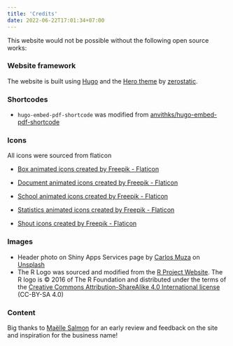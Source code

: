 ```yaml
---
title: 'Credits'
date: 2022-06-22T17:01:34+07:00
---
```




This website would not be possible without the following open source works:

### Website framework

The website is built using [Hugo](https://gohugo.io/) and the [Hero theme](https://github.com/zerostaticthemes/hugo-hero-theme) by [zerostatic](https://www.zerostatic.io).


### Shortcodes

- `hugo-embed-pdf-shortcode` was modified from [anvithks/hugo-embed-pdf-shortcode](https://github.com/anvithks/hugo-embed-pdf-shortcode)

### Icons

All icons were sourced from flaticon

- [Box animated icons created by Freepik - Flaticon](https://www.flaticon.com/free-animated-icons/box)

- [Document animated icons created by Freepik - Flaticon](https://www.flaticon.com/free-animated-icons/document)

- [School animated icons created by Freepik - Flaticon](https://www.flaticon.com/free-animated-icons/school)

- [Statistics animated icons created by Freepik - Flaticon](https://www.flaticon.com/free-animated-icons/statistics)

- [Shout icons created by Freepik - Flaticon](https://www.flaticon.com/free-icons/shout)

### Images

- Header photo on Shiny Apps Services page by [Carlos Muza](https://unsplash.com/@kmuza?utm_source=unsplash&utm_medium=referral&utm_content=creditCopyText) on [Unsplash](https://unsplash.com/?utm_source=unsplash&utm_medium=referral&utm_content=creditCopyText)
- The R Logo was sourced and modified from the [R Project Website](https://www.r-project.org/logo/). The R logo is © 2016 of The R Foundation and distributed under the terms of the [Creative Commons Attribution-ShareAlike 4.0 International license](https://creativecommons.org/licenses/by-sa/4.0/) (CC-BY-SA 4.0)


### Content

Big thanks to [Maëlle Salmon](https://masalmon.eu/) for an early review and feedback on the site and inspiration for the business name!



